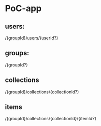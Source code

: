 # PoC-app

## users:

/{groupId}/users/{userId?}

## groups:

/{groupId?}

## collections

/{groupId}/collections/{collectionId?}

## items

/{groupId}/collections/{collectionId}/{itemId?}
